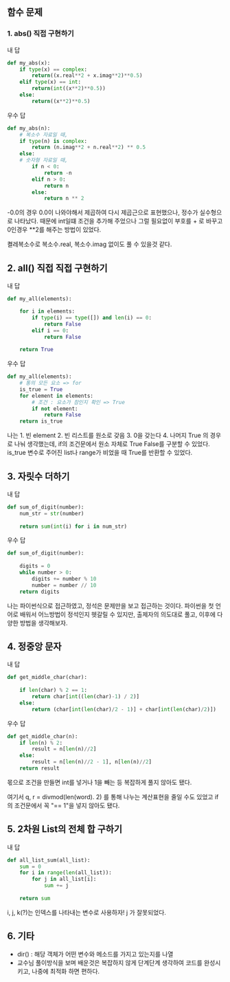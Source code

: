 ## 함수 문제

### 1. abs() 직접 구현하기

내 답

```python
def my_abs(x):
    if type(x) == complex:
        return((x.real**2 + x.imag**2)**0.5)
    elif type(x) == int:
        return(int((x**2)**0.5))
    else:
        return((x**2)**0.5)
```

우수 답

```python
def my_abs(n):
    # 복소수 자료일 때, 
    if type(n) is complex:
        return (n.imag**2 + n.real**2) ** 0.5
    else:
    # 숫자형 자료일 때, 
        if n < 0:
            return -n
        elif n > 0:
            return n
        else:
            return n ** 2
```

-0.0의 경우 0.0이 나와야해서 제곱하여 다시 제곱근으로 표현했으나, 정수가 실수형으로 나타났다. 때문에 int일떄 조건을 추가해 주었으나 그럴 필요없이 부호를 + 로 바꾸고 0인경우 **2를 해주는 방법이 있었다.

켤레복소수로 복소수.real, 복소수.imag 없이도 풀 수 있을것 같다.



## 2. all() 직접 직접 구현하기

내 답

```python
def my_all(elements):

    for i in elements:
        if type(i) == type([]) and len(i) == 0:
            return False
        elif i == 0:
            return False
        
    return True
```

우수 답

```python
def my_all(elements):
    # 통의 모든 요소 => for
    is_true = True
    for element in elements:
        # 조건 : 요소가 참인지 확인 => True
        if not element:
            return False
    return is_true
```

나는 1. 빈 element 2. 빈 리스트를 원소로 갖음 3. 0을 갖는다 4. 나머지 True 의 경우로 나눠 생각했는데, if의 조건문에서 원소 자체로 True False를 구분할 수 있었다. is_true 변수로 주어진 list나 range가 비었을 때 True를 반환할 수 있었다.



## 3. 자릿수 더하기

내 답

```python
def sum_of_digit(number):
    num_str = str(number)
    
    return sum(int(i) for i in num_str)
```

우수 답

```python
def sum_of_digit(number):
    
    digits = 0
    while number > 0:
        digits += number % 10
        number = number // 10
    return digits
```

나는 파이썬식으로 접근하였고, 정석은 문제만을 보고 접근하는 것이다. 파이썬을 첫 언어로 배워서 어느방법이 정석인지 헷갈릴 수 있지만, 출제자의 의도대로 풀고, 이후에 다양한 방법을 생각해보자.



## 4. 정중앙 문자

내 답

```python
def get_middle_char(char):
    
    if len(char) % 2 == 1:
		return char[int((len(char)-1) / 2)]
    else:
    	return (char[int(len(char)/2 - 1)] + char[int(len(char)/2)])
```

우수 답

```python
def get_middle_char(n):
    if len(n) % 2:
        result = n[len(n)//2]
    else:
        result = n[len(n)//2 - 1], n[len(n)//2]
    return result
```

몫으로 조건을 만들면 int를 넣거나 1을 빼는 등 복잡하게 풀지 않아도 됐다.

여기서 q, r = divmod(len(word). 2) 를 통해 나누는 계산표현을 줄일 수도 있었고 if의 조건문에서 꼭 "== 1"을 넣지 않아도 됐다.



## 5. 2차원 List의 전체 합 구하기

내 답

```python
def all_list_sum(all_list):
    sum = 0
    for i in range(len(all_list)):
        for j in all_list[i]:
            sum += j
        
    return sum
```

i, j, k(?)는 인덱스를 나타내는 변수로 사용하자! j 가 잘못되었다.



## 6. 기타

- dir() : 해당 객체가 어떤 변수와 메소드를 가지고 있는지를 나열
- 교수님 풀이방식을 보며 배운것은 복잡하지 않게 단계단계 생각하여 코드를 완성시키고, 나중에 최적화 하면 편하다.

